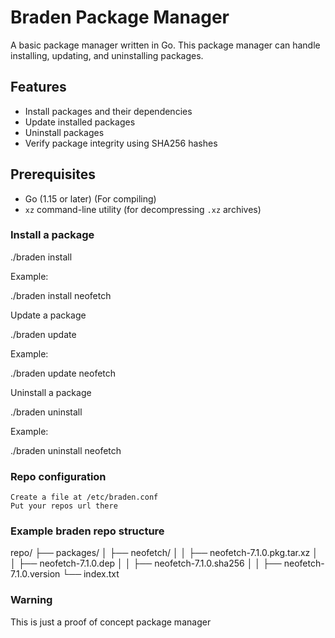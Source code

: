 # Braden Package Manager

A basic package manager written in Go. This package manager can handle installing, updating, and uninstalling packages.

## Features

- Install packages and their dependencies
- Update installed packages
- Uninstall packages
- Verify package integrity using SHA256 hashes

## Prerequisites

- Go (1.15 or later) (For compiling)
- `xz` command-line utility (for decompressing `.xz` archives)

### Install a package

./braden install <package-name>

Example:

./braden install neofetch

Update a package

./braden update <package-name>

Example:

./braden update neofetch

Uninstall a package

./braden uninstall <package-name>

Example:

./braden uninstall neofetch

### Repo configuration
    Create a file at /etc/braden.conf
    Put your repos url there 

### Example braden repo structure
repo/
├── packages/
│   ├── neofetch/
│   │   ├── neofetch-7.1.0.pkg.tar.xz
│   │   ├── neofetch-7.1.0.dep
│   │   ├── neofetch-7.1.0.sha256
│   │   ├── neofetch-7.1.0.version
└── index.txt

### Warning 
This is just a proof of concept package manager 



